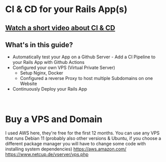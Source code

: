 # CI & CD for your Rails App(s)
## [**Watch a short video about CI & CD**](https://www.youtube.com/watch?v=scEDHsr3APg)

## What's in this guide?
- Automatically test your App on a Github Server - Add a CI Pipeline to your Rails App with Github Actions
- Configured your own VPS (Virtual Private Server)
  - Setup Nginx, Docker
  - Configured a reverse Proxy to host multiple Subdomains on one Website
- Continuously Deploy your Rails App
<br />

# Buy a VPS and Domain
I used AWS here, they're free for the first 12 months. You can use any VPS that runs Debian 11 (probably also other versions & Ubuntu, if you choose a different package manager you will have to change some code with installing system dependencies)
https://aws.amazon.com/
https://www.netcup.de/vserver/vps.php
<br />
<br />
